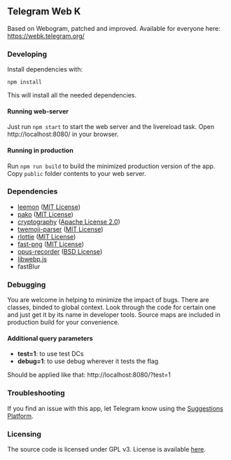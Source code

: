 ## Telegram Web K
Based on Webogram, patched and improved. Available for everyone here: https://webk.telegram.org/


### Developing
Install dependencies with:
```lang=bash
npm install
```
This will install all the needed dependencies.


#### Running web-server
Just run `npm start` to start the web server and the livereload task.
Open http://localhost:8080/ in your browser.


#### Running in production

Run `npm run build` to build the minimized production version of the app. Copy `public` folder contents to your web server.


### Dependencies
* [leemon](https://github.com/zerobias/leemon) ([MIT License](https://github.com/zerobias/leemon/blob/master/LICENSE))
* [pako](https://github.com/nodeca/pako) ([MIT License](https://github.com/nodeca/pako/blob/master/LICENSE))
* [cryptography](https://github.com/spalt08/cryptography) ([Apache License 2.0](https://github.com/spalt08/cryptography/blob/master/LICENSE))
* [twemoji-parser](https://github.com/twitter/twemoji-parser) ([MIT License](https://github.com/twitter/twemoji-parser/blob/master/LICENSE.md))
* [rlottie](https://github.com/rlottie/rlottie.github.io) ([MIT License](https://github.com/Samsung/rlottie/blob/master/licenses/COPYING.MIT))
* [fast-png](https://github.com/image-js/fast-png) ([MIT License](https://github.com/image-js/fast-png/blob/master/LICENSE))
* [opus-recorder](https://github.com/chris-rudmin/opus-recorder) ([BSD License](https://github.com/chris-rudmin/opus-recorder/blob/master/LICENSE.md))
* [libwebp.js](https://libwebpjs.appspot.com/)
* fastBlur

### Debugging
You are welcome in helping to minimize the impact of bugs. There are classes, binded to global context. Look through the code for certain one and just get it by its name in developer tools.
Source maps are included in production build for your convenience.

#### Additional query parameters
* **test=1**: to use test DCs
* **debug=1**: to use debug wherever it tests the flag

Should be applied like that: http://localhost:8080/?test=1


### Troubleshooting

If you find an issue with this app, let Telegram know using the [Suggestions Platform](https://bugs.telegram.org/c/4002).

### Licensing

The source code is licensed under GPL v3. License is available [here](/LICENSE).
